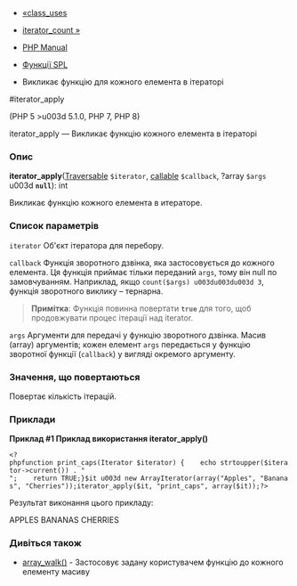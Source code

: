 - [«class_uses](function.class-uses.md)
- [iterator_count »](function.iterator-count.md)

- [PHP Manual](index.md)
- [Функції SPL](ref.spl.md)
- Викликає функцію для кожного елемента в ітераторі

#iterator_apply

(PHP 5 \>u003d 5.1.0, PHP 7, PHP 8)

iterator_apply — Викликає функцію кожного елемента в ітераторі

### Опис

**iterator_apply**([Traversable](class.traversable.md) `$iterator`,
[callable](language.types.callable.md) `$callback`, ?array `$args` u003d
**`null`**): int

Викликає функцію кожного елемента в итераторе.

### Список параметрів

`iterator`
Об'єкт ітератора для перебору.

`callback`
Функція зворотного дзвінка, яка застосовується до кожного елемента. Ця
функція приймає тільки переданий `args`, тому він null по
замовчуванням. Наприклад, якщо `count($args) u003du003du003d 3`, функція зворотного
виклику – тернарна.

> **Примітка**: Функція повинна повертати **`true`** для того, щоб
> продовжувати процес ітерації над iterator.

`args`
Аргументи для передачі у функцію зворотного дзвінка. Масив (array)
аргументів; кожен елемент `args` передається у функцію зворотної функції
(`callback`) у вигляді окремого аргументу.

### Значення, що повертаються

Повертає кількість ітерацій.

### Приклади

**Приклад #1 Приклад використання **iterator_apply()****

` <?phpfunction print_caps(Iterator $iterator) {    echo strtoupper($iterator->current()) . "
";    return TRUE;}$it u003d new ArrayIterator(array("Apples", "Bananas", "Cherries"));iterator_apply($it, "print_caps", array($it));?> `

Результат виконання цього прикладу:

APPLES
BANANAS
CHERRIES

### Дивіться також

- [array_walk()](function.array-walk.md) - Застосовує задану
користувачем функцію до кожного елементу масиву
